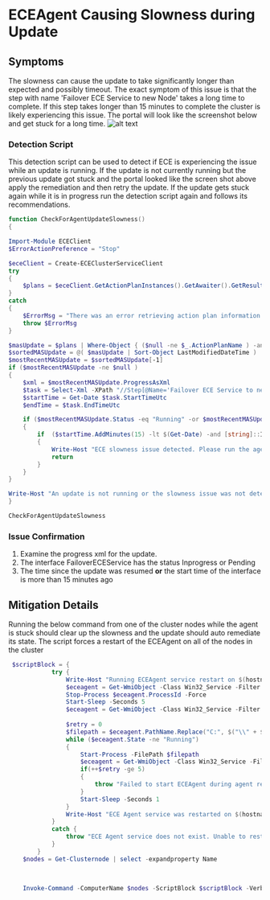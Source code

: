 # ECEAgent Causing Slowness during Update

## Symptoms

The slowness can cause the update to take significantly longer than expected and possibly timeout. The exact symptom of this issue is that the step with name 'Failover ECE Service to new Node' takes a long time to complete. If this step takes longer than 15 minutes to complete the cluster  is likely experiencing this issue. The portal will look like the screenshot below and get stuck for a long time.
![alt text](image.png)

### Detection Script
This detection script can be used to detect if ECE is experiencing the issue while an update is running. If the update is not currently running but the previous update got stuck and the portal looked like the screen shot above apply the remediation and then retry the update. If the update gets stuck again while it is in progress run the detection script again and follows its recommendations.

``` Powershell
function CheckForAgentUpdateSlowness()
{

Import-Module ECEClient
$ErrorActionPreference = "Stop"

$eceClient = Create-ECEClusterServiceClient
try
{
    $plans = $eceClient.GetActionPlanInstances().GetAwaiter().GetResult()
}
catch
{
    $ErrorMsg = "There was an error retrieving action plan information from the ECE service. Please try again in a few minutes"
    throw $ErrorMsg
}

$masUpdate = $plans | Where-Object { ($null -ne $_.ActionPlanName ) -and (($_.ActionPlanName -match "MAS Update")) }
$sortedMASUpdate = @( $masUpdate | Sort-Object LastModifiedDateTime )
$mostRecentMASUpdate = $sortedMASUpdate[-1]
if ($mostRecentMASUpdate -ne $null )
{
    $xml = $mostRecentMASUpdate.ProgressAsXml
    $task = Select-Xml -XPath "//Step[@Name='Failover ECE Service to new Node']" -Content $xml | Select-Object -ExpandProperty Node | Select-Object -exp Task
    $startTime = Get-Date $task.StartTimeUtc
    $endTime = $task.EndTimeUtc

    if ($mostRecentMASUpdate.Status -eq "Running" -or $mostRecentMASUpdate.Status -eq "Waiting" )
    {
        if  ($startTime.AddMinutes(15) -lt $(Get-Date) -and [string]::IsNullOrEmpty($endTime))
        {
            Write-Host "ECE slowness issue detected. Please run the agent restart remediation from the ECEAgent Causing Slowness during Update TSG"
            return
        }
    }
}

Write-Host "An update is not running or the slowness issue was not detected"
}

CheckForAgentUpdateSlowness
```

### Issue Confirmation
1) Examine the progress xml for the update. 
2) The interface FailoverECEService has the status Inprogress or Pending
3) The time since the update was resumed **or** the start time of the interface is more than 15 minutes ago

## Mitigation Details  

Running the below command from one of the cluster nodes while the agent is stuck should clear up the slowness and the update should auto remediate its state. The script forces a restart of the ECEAgent on all of the nodes in the cluster

``` Powershell 
 $scriptBlock = {
            try {
                Write-Host "Running ECEAgent service restart on $(hostname)"
                $eceagent = Get-WmiObject -Class Win32_Service -Filter "Name='ECEAgent'"
                Stop-Process $eceagent.ProcessId -Force
                Start-Sleep -Seconds 5
                $eceagent = Get-WmiObject -Class Win32_Service -Filter "Name='ECEAgent'"
                
                $retry = 0
                $filepath = $eceagent.PathName.Replace("C:", $("\\" + $(hostname) + "\c$")).Replace('"',"")
                while ($eceagent.State -ne "Running")
                {
                    Start-Process -FilePath $filepath
                    $eceagent = Get-WmiObject -Class Win32_Service -Filter "Name='ECEAgent'"
                    if(++$retry -ge 5)
                    {
                        throw "Failed to start ECEAgent during agent restart on $(hostname)"
                    }
                    Start-Sleep -Seconds 1
                }
                Write-Host "ECE Agent service was restarted on $(hostname)"
            }
            catch {
                throw "ECE Agent service does not exist. Unable to restart on $(hostname)"
            }
        }
    $nodes = Get-Clusternode | select -expandproperty Name

    
    
    Invoke-Command -ComputerName $nodes -ScriptBlock $scriptBlock -Verbose -ErrorAction 'Stop'
```